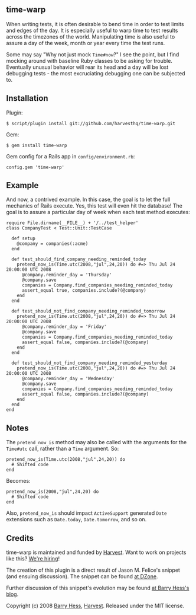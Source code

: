 ## time-warp

When writing tests, it is often desirable to bend time in order to test limits and edges of the day.  It is especially useful to warp time to test results across the timezones of the world.  Manipulating time is also useful to assure a day of the week, month or year every time the test runs.

Some may say "Why not just mock `Time#now`?"  I see the point, but I find mocking around with baseline Ruby classes to be asking for trouble.  Eventually unusual behavior will rear its head and a day will be lost debugging tests - the most excruciating debugging one can be subjected to.


## Installation

Plugin:

    $ script/plugin install git://github.com/harvesthq/time-warp.git

Gem:

    $ gem install time-warp

Gem config for a Rails app in `config/environment.rb`:

    config.gem 'time-warp'

## Example

And now, a contrived example.  In this case, the goal is to let the full mechanics of Rails execute.  Yes, this test will even hit the database! The goal is to assure a particular day of week when each test method executes:

    require File.dirname(__FILE__) + '/../test_helper'
    class CompanyTest < Test::Unit::TestCase

      def setup
        @company = companies(:acme)
      end

      def test_should_find_company_needing_reminded_today
        pretend_now_is(Time.utc(2008,"jul",24,20)) do #=> Thu Jul 24 20:00:00 UTC 2008
          @company.reminder_day = 'Thursday'
          @company.save
          companies = Company.find_companies_needing_reminded_today
          assert_equal true, companies.include?(@company)
        end
      end

      def test_should_not_find_company_needing_reminded_tomorrow
        pretend_now_is(Time.utc(2008,"jul",24,20)) do #=> Thu Jul 24 20:00:00 UTC 2008
          @company.reminder_day = 'Friday'
          @company.save
          companies = Company.find_companies_needing_reminded_today
          assert_equal false, companies.include?(@company)
        end
      end

      def test_should_not_find_company_needing_reminded_yesterday
        pretend_now_is(Time.utc(2008,"jul",24,20)) do #=> Thu Jul 24 20:00:00 UTC 2008
          @company.reminder_day = 'Wednesday'
          @company.save
          companies = Company.find_companies_needing_reminded_today
          assert_equal false, companies.include?(@company)
        end
      end
    end

## Notes

The `pretend_now_is` method may also be called with the arguments for the `Time#utc` call, rather than a `Time` argument.  So:

    pretend_now_is(Time.utc(2008,"jul",24,20)) do
      # Shifted code
    end

Becomes:

    pretend_now_is(2008,"jul",24,20) do
      # Shifted code
    end

Also, `pretend_now_is` should impact `ActiveSupport` generated `Date` extensions such as `Date.today`, `Date.tomorrow`, and so on.

## Credits

time-warp is maintained and funded by [Harvest](http://www.getHarvest.com). Want to work on projects like this? [We're hiring](http://www.getharvest.com/careers)!

The creation of this plugin is a direct result of Jason M. Felice's snippet (and ensuing discussion).  The snippet can be found [at DZone](http://snippets.dzone.com/posts/show/1738).

Further discussion of this snippet's evolution may be found [at Barry Hess's blog](http://bjhess.com/blog/2007/08/12/time-warp-for-rails-testing/).

Copyright (c) 2008 [Barry Hess](http://bjhess.com), [Harvest](http://www.getHarvest.com).  Released under the MIT license.
